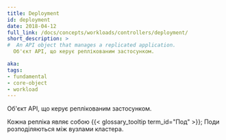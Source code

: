 ```yaml
---
title: Deployment
id: deployment
date: 2018-04-12
full_link: /docs/concepts/workloads/controllers/deployment/
short_description: >
#  An API object that manages a replicated application.
  Об'єкт API, що керує реплікованим застосунком.

aka: 
tags:
- fundamental
- core-object
- workload
---
```

<!-- An API object that manages a replicated application. -->
Об'єкт API, що керує реплікованим застосунком.

<!--more--> 

<!-- Each replica is represented by a {{< glossary_tooltip term_id="pod" >}}, and the Pods are distributed among the nodes of a cluster. -->
Кожна репліка являє собою {{< glossary_tooltip term_id="Под" >}}; Поди розподіляються між вузлами кластера.
